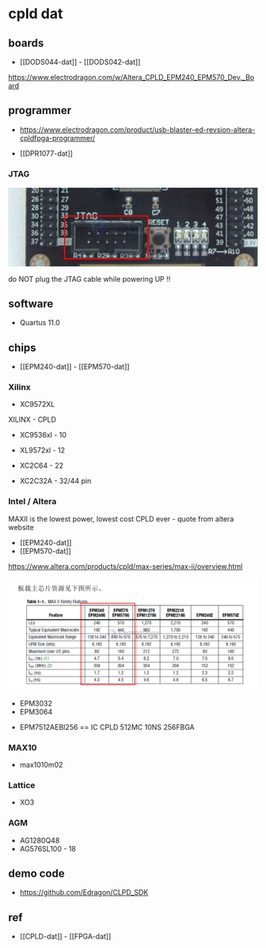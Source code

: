 
# cpld dat 

## boards 

- [[DODS044-dat]] - [[DODS042-dat]]

https://www.electrodragon.com/w/Altera_CPLD_EPM240_EPM570_Dev._Board


## programmer 

- https://www.electrodragon.com/product/usb-blaster-ed-revsion-altera-cpldfpga-programmer/

- [[DPR1077-dat]]

### JTAG 

![](2024-11-04-17-50-07.png)

do NOT plug the JTAG cable while powering UP !!

## software 

- Quartus 11.0

## chips 

- [[EPM240-dat]] - [[EPM570-dat]]


### Xilinx

* XC9572XL

XILINX - CPLD 

* XC9536xl - 10
* XL9572xl - 12

* XC2C64 - 22
* XC2C32A - 32/44 pin


### Intel / Altera

MAXII is the lowest power, lowest cost CPLD ever - quote from altera website 

* [[EPM240-dat]]
* [[EPM570-dat]]

https://www.altera.com/products/cpld/max-series/max-ii/overview.html

![](2024-11-04-17-54-35.png)

* EPM3032
* EPM3064

- EPM7512AEBI256 == IC CPLD 512MC 10NS 256FBGA

### MAX10 

* max1010m02


### Lattice

* XO3


### AGM

* AG1280Q48
* AG576SL100 - 18

## demo code 

- https://github.com/Edragon/CLPD_SDK



## ref 

- [[CPLD-dat]] - [[FPGA-dat]]